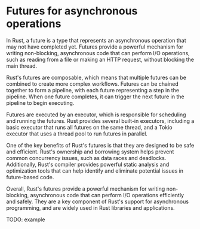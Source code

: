 # Futures for asynchronous operations

In Rust, a future is a type that represents an asynchronous operation that may not have completed yet. Futures provide a powerful mechanism for writing non-blocking, asynchronous code that can perform I/O operations, such as reading from a file or making an HTTP request, without blocking the main thread.

Rust's futures are composable, which means that multiple futures can be combined to create more complex workflows. Futures can be chained together to form a pipeline, with each future representing a step in the pipeline. When one future completes, it can trigger the next future in the pipeline to begin executing.

Futures are executed by an executor, which is responsible for scheduling and running the futures. Rust provides several built-in executors, including a basic executor that runs all futures on the same thread, and a Tokio executor that uses a thread pool to run futures in parallel.

One of the key benefits of Rust's futures is that they are designed to be safe and efficient. Rust's ownership and borrowing system helps prevent common concurrency issues, such as data races and deadlocks. Additionally, Rust's compiler provides powerful static analysis and optimization tools that can help identify and eliminate potential issues in future-based code.

Overall, Rust's futures provide a powerful mechanism for writing non-blocking, asynchronous code that can perform I/O operations efficiently and safely. They are a key component of Rust's support for asynchronous programming, and are widely used in Rust libraries and applications.

TODO: example

